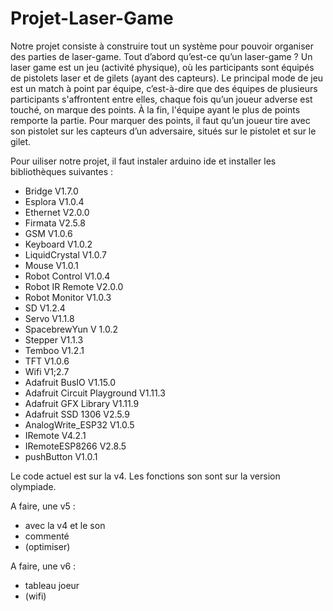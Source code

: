 # Projet-Laser-Game
Notre projet consiste à construire tout un système pour pouvoir organiser des parties de laser-game. Tout d’abord qu’est-ce qu’un laser-game ? 
Un laser game est un jeu (activité physique), où les participants sont équipés de pistolets laser et de gilets (ayant des capteurs). Le principal mode de jeu est un match à point par équipe, c’est-à-dire que des équipes de plusieurs participants s'affrontent entre elles, chaque fois qu’un joueur adverse est touché, on marque des points. 
À la fin, l'équipe ayant le plus de points remporte la partie. Pour marquer des points, il faut qu’un joueur tire avec son pistolet sur les capteurs d’un adversaire, situés sur le pistolet et sur le gilet.

Pour uiliser notre projet, il faut instaler arduino ide et installer les bibliothèques suivantes :
- Bridge V1.7.0
- Esplora V1.0.4
- Ethernet V2.0.0
- Firmata V2.5.8
- GSM V1.0.6
- Keyboard V1.0.2
- LiquidCrystal V1.0.7
- Mouse V1.0.1
- Robot Control V1.0.4
- Robot IR Remote V2.0.0
- Robot Monitor V1.0.3
- SD V1.2.4
- Servo V1.1.8
- SpacebrewYun V 1.0.2
- Stepper V1.1.3
- Temboo V1.2.1
- TFT V1.0.6
- Wifi V1;2.7
- Adafruit BusIO V1.15.0
- Adafruit Circuit Playground V1.11.3
- Adafruit GFX Library V1.11.9
- Adafruit SSD 1306 V2.5.9
- AnalogWrite_ESP32 V1.0.5
- IRemote V4.2.1
- IRemoteESP8266 V2.8.5
- pushButton V1.0.1

Le code actuel est sur la v4. Les fonctions son sont sur la version olympiade.

A faire, une v5 :
- avec la v4 et le son
- commenté
- (optimiser)


A faire, une v6 :
- tableau joeur
- (wifi)

